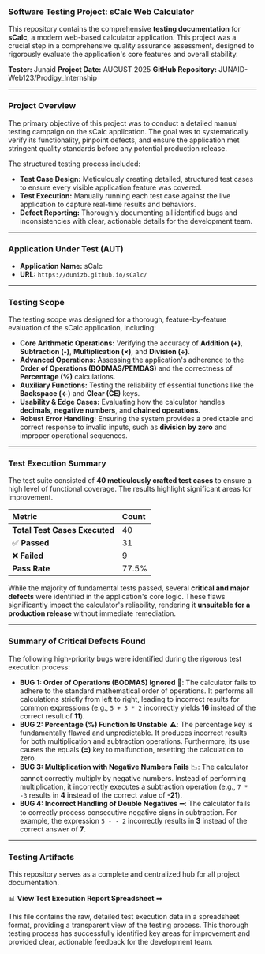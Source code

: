 

### Software Testing Project: sCalc Web Calculator

This repository contains the comprehensive **testing documentation** for **sCalc**, a modern web-based calculator application. This project was a crucial step in a comprehensive quality assurance assessment, designed to rigorously evaluate the application's core features and overall stability.

**Tester:** Junaid 
**Project Date:** AUGUST 2025
**GitHub Repository:** JUNAID-Web123/Prodigy_Internship

---

### Project Overview

The primary objective of this project was to conduct a detailed manual testing campaign on the sCalc application. The goal was to systematically verify its functionality, pinpoint defects, and ensure the application met stringent quality standards before any potential production release.

The structured testing process included:

* **Test Case Design:** Meticulously creating detailed, structured test cases to ensure every visible application feature was covered.
* **Test Execution:** Manually running each test case against the live application to capture real-time results and behaviors.
* **Defect Reporting:** Thoroughly documenting all identified bugs and inconsistencies with clear, actionable details for the development team.

---

### Application Under Test (AUT)

* **Application Name:** sCalc
* **URL:** `https://dunizb.github.io/sCalc/`

---

### Testing Scope

The testing scope was designed for a thorough, feature-by-feature evaluation of the sCalc application, including:

* **Core Arithmetic Operations:** Verifying the accuracy of **Addition (+)**, **Subtraction (-)**, **Multiplication (×)**, and **Division (÷)**.
* **Advanced Operations:** Assessing the application's adherence to the **Order of Operations (BODMAS/PEMDAS)** and the correctness of **Percentage (%)** calculations.
* **Auxiliary Functions:** Testing the reliability of essential functions like the **Backspace (←)** and **Clear (CE)** keys.
* **Usability & Edge Cases:** Evaluating how the calculator handles **decimals**, **negative numbers**, and **chained operations**.
* **Robust Error Handling:** Ensuring the system provides a predictable and correct response to invalid inputs, such as **division by zero** and improper operational sequences.

---

### Test Execution Summary

The test suite consisted of **40 meticulously crafted test cases** to ensure a high level of functional coverage. The results highlight significant areas for improvement.

| Metric | Count |
| :--- | :--- |
| **Total Test Cases Executed** | 40 |
| ✅ **Passed** | 31 |
| ❌ **Failed** | 9 |
| **Pass Rate** | 77.5% |

While the majority of fundamental tests passed, several **critical and major defects** were identified in the application's core logic. These flaws significantly impact the calculator's reliability, rendering it **unsuitable for a production release** without immediate remediation.

---

### Summary of Critical Defects Found

The following high-priority bugs were identified during the rigorous test execution process:

* **BUG 1: Order of Operations (BODMAS) Ignored** 🛑: The calculator fails to adhere to the standard mathematical order of operations. It performs all calculations strictly from left to right, leading to incorrect results for common expressions (e.g., `5 + 3 * 2` incorrectly yields **16** instead of the correct result of **11**).
* **BUG 2: Percentage (%) Function Is Unstable** ⚠️: The percentage key is fundamentally flawed and unpredictable. It produces incorrect results for both multiplication and subtraction operations. Furthermore, its use causes the equals **(=)** key to malfunction, resetting the calculation to zero.
* **BUG 3: Multiplication with Negative Numbers Fails** 📉: The calculator cannot correctly multiply by negative numbers. Instead of performing multiplication, it incorrectly executes a subtraction operation (e.g., `7 * -3` results in **4** instead of the correct value of **-21**).
* **BUG 4: Incorrect Handling of Double Negatives** ➖: The calculator fails to correctly process consecutive negative signs in subtraction. For example, the expression `5 - - 2` incorrectly results in **3** instead of the correct answer of **7**.

---

### Testing Artifacts

This repository serves as a complete and centralized hub for all project documentation.

📊 **View Test Execution Report Spreadsheet** ➡️ 

This file contains the raw, detailed test execution data in a spreadsheet format, providing a transparent view of the testing process. This thorough testing process has successfully identified key areas for improvement and provided clear, actionable feedback for the development team.
